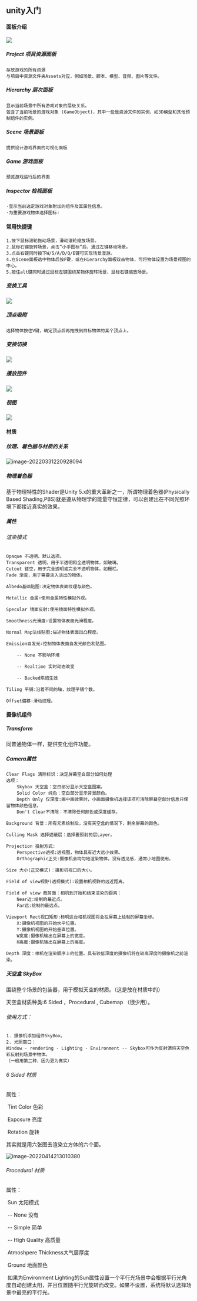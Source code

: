 ## unity入门

#### 面板介绍

![](C:\Users\admin\AppData\Roaming\Typora\typora-user-images\image-20220321202437188.png)

##### Project 项目资源面板

```
存放游戏的所有资源
与项目中资源文件夹Assets对应，例如场景、脚本、模型、音频、图片等文件。
```

##### Hierarchy 层次面板

```
显示当前场景中所有游戏对象的层级关系。
包含了当前场景的游戏对象 (GameObject)，其中一些是资源文件的实例，如3D模型和其他预制组件的实例。
```

##### Scene 场景面板

```
提供设计游戏界面的可视化面板

```

##### Game 游戏面板

```
预览游戏运行后的界面
```

##### Inspector 检视面板

```
·显示当前选定游戏对象附加的组件及其属性信息。
·为重要游戏物体选择图标:
```

#### 常用快捷键

```
1.按下鼠标滚轮拖动场景，滑动滚轮缩放场景。
2.鼠标右键旋转场景，点击”小手图标”后，通过左键移动场景。
3.点击右键同时按下W/S/A/D/Q/E键可实现场景漫游。
4.在Scene面板选中物体后按F键，或在Hierarchy面板双击物体，可将物体设置为场景视图的中心。
5.按住alt键同时通过鼠标左键围绕某物体旋转场景，鼠标右键缩放场景。
```

##### 变换工具

![](C:\Users\admin\AppData\Roaming\Typora\typora-user-images\image-20220321203339504.png)

##### 顶点吸附

```
选择物体按住V键，确定顶点后再拖拽到目标物体的某个顶点上。
```

##### 变换切换



![](C:\Users\admin\AppData\Roaming\Typora\typora-user-images\image-20220331220516972.png)

##### 播放控件



![](C:\Users\admin\AppData\Roaming\Typora\typora-user-images\image-20220331220733494.png)

##### 视图



![](C:\Users\admin\AppData\Roaming\Typora\typora-user-images\image-20220331220809126.png)

#### 材质

##### 纹理、着色器与材质的关系

![image-20220331220928094](C:\Users\admin\AppData\Roaming\Typora\typora-user-images\image-20220331220928094.png)



##### 物理着色器

基于物理特性的Shader是Unity 5.x的重大革新之一，所谓物理着色器(Physically Based Shading,PBS)就是遵从物理学的能量守恒定律，可以创建出在不同光照环境下都接近真实的效果。



##### 属性

###### 渲染模式

```
Opaque 不透明，默认选项。
Transparent 透明，用于半透明和全透明物体，如玻璃。
Cutout 镂空，用于完全透明或完全不透明物体，如栅栏。
Fade 渐变，用于需要淡入淡出的物体。
```

```
Albedo基础贴图:决定物体表面纹理与颜色。

Metallic 金属∶使用金属特性模拟外观。

Specular 镜面反射:使用镜面特性模拟外观。

Smoothness光滑度∶设置物体表面光滑程度。

Normal Map法线贴图:描述物体表面凹凸程度。

Emission自发光∶控制物体表面自发光颜色和贴图。

    -- None 不影响环境

    -- Realtime 实时动态改变

    -- Backed烘焙生效

Tiling 平铺:沿着不同的轴，纹理平铺个数。

Offset偏移∶滑动纹理。
```



#### 摄像机组件

##### Transform

同普通物体一样，提供变化组件功能。

##### Camera属性

```
Clear Flags 清除标识：决定屏幕空白部分如何处理
选项：
	Skybox 天空盒：空白部分显示天空盒图案。
	Solid Color 纯色：空白部分显示背景颜色。
	Depth Only 仅深度:画中画效果时，小画面摄像机选择该项可清除屏幕空部分信息只保留物体颜色信息。
	Don't Clear不清除︰不清除任何颜色或深度缓存。

Background 背景：所有元素绘制后，没有天空盒的情况下，剩余屏幕的颜色。

Culling Mask 选择遮蔽层：选择要照射的层Layer。

Projection 投射方式:
    Perspective透视:透视图，物体具有近大远小效果。
    Orthographic正交:摄像机会均匀地渲染物体，没有透见感，通常小地图使用。

Size 大小(正交模式)︰摄影机视口的大小。

Field of view视野(透视模式)∶设置相机视野的远近距离。

Field of view 裁剪面︰相机到开始和结束渲染的距离：
	Near近:绘制的最近点。
	Far远:绘制的最远点。
	
Viewport Rect视口矩形:标明这台相机视图将会在屏幕上绘制的屏幕坐标。
	X:摄像机视图的开始水平位置。
	Y:摄像机视图的开始垂直位置。
	W宽度:摄像机输出在屏幕上的宽度。
	H高度:摄像机输出在屏幕上的高度。
	
Depth 深度︰相机在渲染顺序上的位置。具有较低深度的摄像机将在较高深度的摄像机之前渲染。
```



##### 天空盒 SkyBox

围绕整个场景的包装器，用于模拟天空的材质。（这是放在材质中的）

天空盒材质种类:6 Sided ，Procedural , Cubemap （很少用）。

###### 使用方式：

```
1. 摄像机添加组件SkyBox。
2. 光照窗口：
Window - rendering - Lighting - Environment -- Skybox可作为反射源将天空色彩反射到场景中物体。
（一般用第二种，因为更为真实）
```

###### 6 Sided 材质

属性：

​	Tint Color 色彩

​	Exposure 亮度

​	Rotation 旋转

其实就是用六张图去渲染立方体的六个面。

![image-20220414213010380](C:\Users\admin\AppData\Roaming\Typora\typora-user-images\image-20220414213010380.png)



###### Procedural 材质

属性：

​	Sun 太阳模式

​		-- None 没有

​		-- Simple 简单

​		-- High Quality 高质量

​	Atmoshpere Thickness大气层厚度

​	Ground 地面颜色

​	如果为Environment Lighting的Sun属性设置一个平行光场景中会根据平行光角度自动创建太阳，并且位置随平行光旋转而改变。如果不设置，系统将默认选择场景中最亮的平行光。